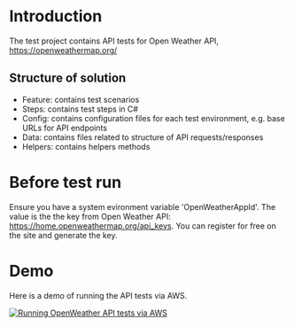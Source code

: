 # Introduction
The test project contains API tests for Open Weather API, https://openweathermap.org/

## Structure of solution
- Feature: contains test scenarios
- Steps: contains test steps in C#
- Config: contains configuration files for each test environment, e.g. base URLs for API endpoints
- Data: contains files related to structure of API requests/responses
- Helpers: contains helpers methods

# Before test run
Ensure you have a system evironment variable 'OpenWeatherAppId'.
The value is the the key from Open Weather API: https://home.openweathermap.org/api_keys. You can register for free on the site and generate the key.

# Demo
Here is a demo of running the API tests via AWS.

<div align="left">
  <a href="https://www.youtube.com/watch?v=mVhl83va7ik"><img src="https://img.youtube.com/vi/mVhl83va7ik/0.jpg" alt="Running OpenWeather API tests via AWS"></a>
</div>

